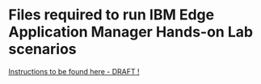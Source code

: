 # Files required to run IBM Edge Application Manager Hands-on Lab scenarios

[Instructions to be found here - DRAFT !](https://cloudcontent.mybluemix.net/cloud/garage/dte/tutorial/ibm-edge-application-manager-hands-lab)
